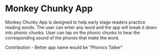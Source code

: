 # Monkey Chunky App

Monkey Chunky App is designed to help early stage readers practice reading words. The user can enter any word and the app will break it down into phonic chunks. User can tap on the phonic chunks to hear the corresponding sound of the phones that make the word.





Contribution - Better app name would be "Phonics Talker"